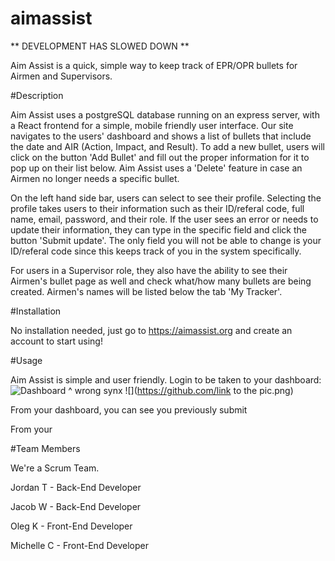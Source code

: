 # aimassist

** DEVELOPMENT HAS SLOWED DOWN **

Aim Assist is a quick, simple way to keep track of EPR/OPR bullets for Airmen and Supervisors.

#Description

Aim Assist uses a postgreSQL database running on an express server, with a React frontend for a simple, mobile friendly user interface. Our site navigates to the users' dashboard and shows a list of bullets that include the date and AIR (Action, Impact, and Result). To add a new bullet, users will click on the button 'Add Bullet' and fill out the proper information for it to pop up on their list below. Aim Assist uses a 'Delete' feature in case an Airmen no longer needs a specific bullet. 

On the left hand side bar, users can select to see their profile. Selecting the profile takes users to their information such as their ID/referal code, full name, email, password, and their role. If the user sees an error or needs to update their information, they can type in the specific field and click the button 'Submit update'. The only field you will not be able to change is your ID/referal code since this keeps track of you in the system specifically.

For users in a Supervisor role, they also have the ability to see their Airmen's bullet page as well and check what/how many bullets are being created. Airmen's names will be listed below the tab 'My Tracker'. 

#Installation

No installation needed, just go to https://aimassist.org and create an account to start using!

#Usage

Aim Assist is simple and user friendly. Login to be taken to your dashboard:
<img src="./images/Dashboard.png" alt="Dashboard">
^ wrong synx
![](https://github.com/link to the pic.png)

From your dashboard, you can see you previously submit


From your

#Team Members

We're a Scrum Team.

Jordan T - Back-End Developer

Jacob W - Back-End Developer

Oleg K - Front-End Developer

Michelle C - Front-End Developer

